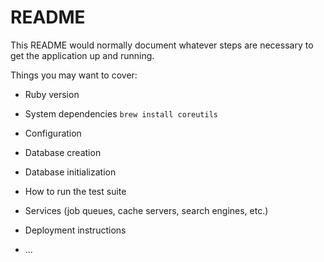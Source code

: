 # README

This README would normally document whatever steps are necessary to get the
application up and running.

Things you may want to cover:

* Ruby version

* System dependencies
`brew install coreutils`

* Configuration

* Database creation

* Database initialization

* How to run the test suite

* Services (job queues, cache servers, search engines, etc.)

* Deployment instructions

* ...
